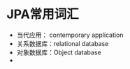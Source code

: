 # JPA常用词汇

- 当代应用： contemporary application 
- 关系数据库：relational database 
- 对象数据库：Object database
- 

